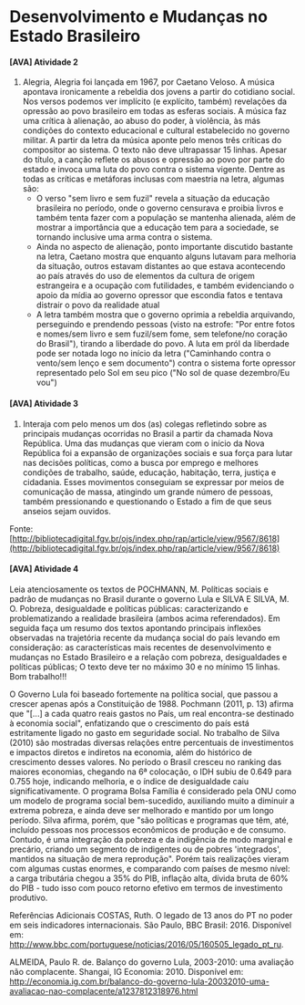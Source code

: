 # Desenvolvimento e Mudanças no Estado Brasileiro
#### [AVA] Atividade 2
1. Alegria, Alegria foi lançada em 1967, por Caetano Veloso. A música apontava ironicamente a rebeldia dos jovens a partir do cotidiano social. Nos versos podemos ver implícito (e explícito, também) revelações da opressão ao povo brasileiro em todas as esferas sociais. A música faz uma crítica à alienação, ao abuso do poder, à violência, às más condições do contexto educacional e cultural estabelecido no governo militar. A partir da letra da música aponte pelo menos três críticas do compositor ao sistema. O texto não deve ultrapassar 15 linhas.
    Apesar do título, a canção reflete os abusos e opressão ao povo por parte do estado e invoca uma luta do povo contra o sistema vigente. Dentre as todas as críticas e metáforas inclusas com maestria na letra, algumas são:
    - O verso "sem livro e sem fuzil" revela a situação da educação brasileira no período, onde o governo censurava e proibia livros e também tenta fazer com a população se mantenha alienada, além de mostrar a importância que a educação tem para a sociedade, se tornando inclusive uma arma contra o sistema.
    - Ainda no aspecto de alienação, ponto importante discutido bastante na letra, Caetano mostra que enquanto alguns lutavam para melhoria da situação, outros estavam distantes ao que estava acontecendo ao país através do uso de elementos da cultura de origem estrangeira e a ocupação com futilidades, e também evidenciando o apoio da mídia ao governo opressor que escondia fatos e tentava distrair o povo da realidade atual
    - A letra também mostra que o governo oprimia a rebeldia arquivando, perseguindo e prendendo pessoas (visto na estrofe: "Por entre fotos e nomes/sem livro e sem fuzil/sem fome, sem telefone/no coração do Brasil"), tirando a liberdade do povo. A luta em pról da liberdade pode ser notada logo no início da letra ("Caminhando contra o vento/sem lenço e sem documento") contra o sistema forte opressor representado pelo Sol em seu pico ("No sol de quase dezembro/Eu vou")

#### [AVA] Atividade 3
1. Interaja com pelo menos um dos (as) colegas refletindo sobre as principais mudanças ocorridas no Brasil a partir da chamada Nova República.
    Uma das mudanças que vieram com o início da Nova República foi a expansão de organizações sociais e sua força para lutar nas decisões políticas, como a busca por emprego e melhores condições de trabalho, saúde, educação, habitação, terra, justiça e cidadania. Esses movimentos conseguiam se expressar por meios de comunicação de massa, atingindo um grande número de pessoas, também pressionando e questionando o Estado a fim de que seus anseios sejam ouvidos.

Fonte: [http://bibliotecadigital.fgv.br/ojs/index.php/rap/article/view/9567/8618](http://bibliotecadigital.fgv.br/ojs/index.php/rap/article/view/9567/8618)

#### [AVA] Atividade 4
Leia atenciosamente os textos de POCHMANN, M. Políticas sociais e padrão de mudanças no Brasil durante o governo Lula e SILVA E SILVA, M. O. Pobreza,  desigualdade  e  políticas  públicas: caracterizando  e  problematizando  a  realidade brasileira (ambos acima referendados). Em seguida faça um resumo dos textos apontando principais inflexões observadas na trajetória recente da mudança social do país levando em consideração: as características mais recentes de desenvolvimento e mudanças no Estado Brasileiro e a relação com pobreza, desigualdades e políticas públicas; O texto deve ter no máximo 30 e no mínimo 15 linhas. Bom trabalho!!!

O Governo Lula foi baseado fortemente na política social, que passou a crescer apenas após a Constituição de 1988. Pochmann (2011, p. 13) afirma que "[...] a cada quatro reais gastos no País, um real encontra-se destinado à economia social", enfatizando que o crescimento do país está estritamente ligado no gasto em seguridade social. No trabalho de Silva (2010) são mostradas diversas relações entre percentuais de investimentos e impactos diretos e indiretos na economia, além do histórico de crescimento desses valores.
    No período o Brasil cresceu no ranking das maiores economias, chegando na 6ª colocação, o IDH subiu de 0.649 para 0.755 hoje, indicando melhoria, e o índice de desigualdade caiu significativamente. O programa Bolsa Família é considerado pela ONU como um modelo de programa social bem-sucedido, auxiliando muito a diminuir a extrema pobreza, e ainda deve ser melhorado e mantido por um longo período. Silva afirma, porém, que "são políticas e programas que têm, até, incluído pessoas nos processos econômicos de produção e de consumo. Contudo, é uma integração da pobreza e da indigência de modo marginal e precário, criando um segmento de indigentes ou de pobres 'integrados', mantidos na situação de mera reprodução".
    Porém tais realizações vieram com algumas custas enormes, e comparando com países de mesmo nível: a carga tributária chegou a 35% do PIB, inflação alta, dívida bruta de 60% do PIB - tudo isso com pouco retorno efetivo em termos de investimento produtivo.

Referências Adicionais
COSTAS, Ruth. O legado de 13 anos do PT no poder em seis indicadores internacionais. São Paulo, BBC Brasil: 2016. Disponível em: <http://www.bbc.com/portuguese/noticias/2016/05/160505_legado_pt_ru>.

ALMEIDA, Paulo R. de. Balanço do governo Lula, 2003-2010: uma avaliação não complacente. Shangai, IG Economia: 2010. Disponível em: <http://economia.ig.com.br/balanco-do-governo-lula-20032010-uma-avaliacao-nao-complacente/a1237812318976.html>
